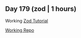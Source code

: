 ## Day 179 (zod | 1 hours)

Working [Zod Tutorial](https://www.totaltypescript.com/tutorials/zod)

[Working Repo](https://github.com/alexvyber/-zod-tutorial)
